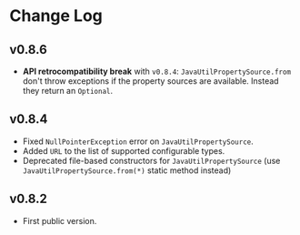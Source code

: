 # Change Log

## v0.8.6 
* **API retrocompatibility break** with `v0.8.4`: `JavaUtilPropertySource.from` don't throw
  exceptions if the property sources are available. Instead they return an `Optional`.

## v0.8.4
* Fixed `NullPointerException` error on `JavaUtilPropertySource`.
* Added `URL` to the list of supported configurable types.
* Deprecated file-based constructors for `JavaUtilPropertySource` (use
  `JavaUtilPropertySource.from(*)` static method instead)

## v0.8.2
* First public version.